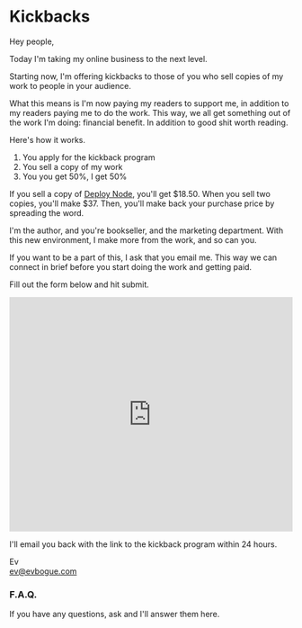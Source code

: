 Kickbacks
=========

Hey people,

Today I'm taking my online business to the next level. 

Starting now, I'm offering kickbacks to those of you who sell copies of my work to people in your audience.

What this means is I'm now paying my readers to support me, in addition to my readers paying me to do the work. This way, we all get something out of the work I'm doing: financial benefit. In addition to good shit worth reading.

Here's how it works. 

1. You apply for the kickback program
2. You sell a copy of my work
3. You you get 50%, I get 50%

If you sell a copy of [Deploy Node](http://deployno.de), you'll get $18.50. When you sell two copies, you'll make $37. Then, you'll make back your purchase price by spreading the word.

I'm the author, and you're bookseller, and the marketing department. With this new environment, I make more from the work, and so can you.

If you want to be a part of this, I ask that you email me. This way we can connect in brief before you start doing the work and getting paid.

Fill out the form below and hit submit.

<iframe height="417" allowTransparency="true" frameborder="0" scrolling="no" style="width:100%;border:none"  src="http://evbogue.wufoo.com/embed/z7x3k7/"><a href="http://evbogue.wufoo.com/forms/z7x3k7/">Fill out my Wufoo form!</a></iframe>

I'll email you back with the link to the kickback program within 24 hours.

Ev<br />
[ev@evbogue.com](mailto:ev@evbogue.com)

### F.A.Q.

If you have any questions, ask and I'll answer them here.